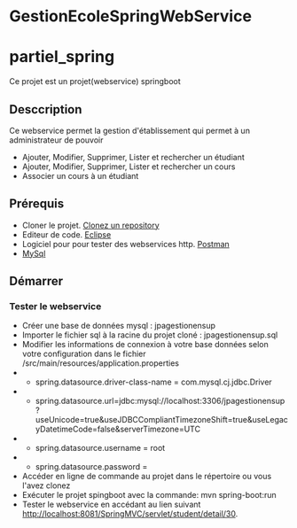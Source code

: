
# GestionEcoleSpringWebService

# partiel_spring

Ce projet est un projet(webservice) springboot

## Desccription

Ce webservice permet la gestion d'établissement qui permet à un administrateur de pouvoir
* Ajouter, Modifier, Supprimer, Lister et rechercher un étudiant
* Ajouter, Modifier, Supprimer, Lister et rechercher un cours
* Associer un cours à un étudiant

## Prérequis

* Cloner le projet. [Clonez un repository](https://docs.github.com/en/github/creating-cloning-and-archiving-repositories/cloning-a-repository)
* Editeur de code. [Eclipse](https://www.eclipse.org/downloads/packages/installer)
* Logiciel pour pour tester des webservices http. [Postman](https://www.postman.com/downloads/)
* [MySql](https://dev.mysql.com/doc/mysql-installation-excerpt/5.7/en/)

## Démarrer

### Tester le webservice

* Créer une base de données mysql : jpagestionensup
* Importer le fichier sql à la racine du projet cloné : jpagestionensup.sql
* Modifier les informations de connexion à votre base données selon votre configuration dans le fichier /src/main/resources/application.properties
* * spring.datasource.driver-class-name = com.mysql.cj.jdbc.Driver
* * spring.datasource.url=jdbc:mysql://localhost:3306/jpagestionensup?useUnicode=true&useJDBCCompliantTimezoneShift=true&useLegacyDatetimeCode=false&serverTimezone=UTC
* * spring.datasource.username = root
* * spring.datasource.password = 
* Accéder en ligne de commande au projet dans le répertoire ou vous l'avez clonez
* Exécuter le projet spingboot avec la commande: mvn spring-boot:run
* Tester le webservice en accédant au lien suivant [http://localhost:8081/SpringMVC/servlet/student/detail/30](http://localhost:8081/SpringMVC/servlet/student/detail/30).
